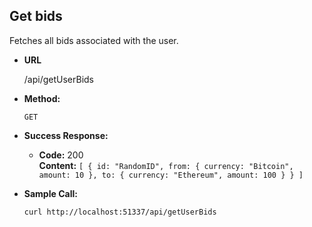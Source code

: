 **Get bids**
----
  Fetches all bids associated with the user.

* **URL**

  /api/getUserBids

* **Method:**

  `GET`

* **Success Response:**

  * **Code:** 200 <br />
    **Content:** `[
      {
        id: "RandomID",
        from: {
          currency: "Bitcoin",
          amount: 10
        },
        to: {
          currency: "Ethereum",
          amount: 100
        }
      }
    ]`

* **Sample Call:**

  `curl http://localhost:51337/api/getUserBids`

